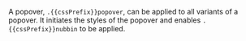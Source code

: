 A popover, `.{{cssPrefix}}popover`, can be applied to all variants of a popover. It initiates the styles of the popover and enables `.{{cssPrefix}}nubbin` to be applied.
